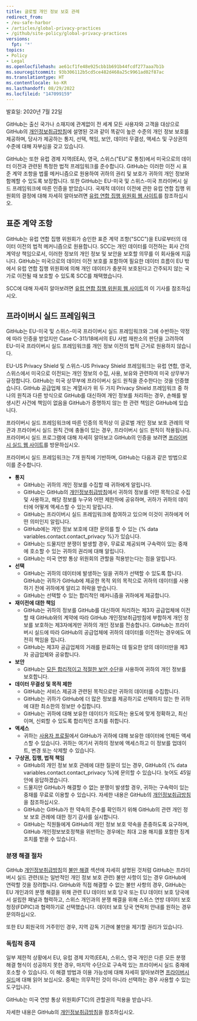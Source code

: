 ```yaml
---
title: 글로벌 개인 정보 보호 관례
redirect_from:
- /eu-safe-harbor
- /articles/global-privacy-practices
- /github/site-policy/global-privacy-practices
versions:
  fpt: '*'
topics:
- Policy
- Legal
ms.openlocfilehash: ae61cf1fe48e925cbb1b691b44fcdf277aaa7b1b
ms.sourcegitcommit: 93b306112b5cd5ce482d468a25c9961ad02f87ac
ms.translationtype: HT
ms.contentlocale: ko-KR
ms.lasthandoff: 08/29/2022
ms.locfileid: "147099159"
---
```

발효일: 2020년 7월 22일

GitHub는 출신 국가나 소재지에 관계없이 전 세계 모든 사용자와 고객을 대상으로 GitHub의 [개인정보취급방침](/github/site-policy/github-privacy-statement#githubs-global-privacy-practices)에 설명된 것과 같이 똑같이 높은 수준의 개인 정보 보호를 제공하며, 당사가 제공하는 통지, 선택, 책임, 보안, 데이터 무결성, 액세스 및 구상권의 수준에 대해 자부심을 갖고 있습니다. 

GitHub는 또한 유럽 경제 지역(EEA), 영국, 스위스("EU"로 통칭)에서 미국으로의 데이터 이전과 관련된 특정한 법적 프레임워크를 준수합니다. GitHub는 이러한 이전 시 표준 계약 조항을 법률 메커니즘으로 원용하여 귀하의 권리 및 보호가 귀하의 개인 정보와 함께할 수 있도록 보장합니다. 또한 GitHub는 EU-미국 및 스위스-미국 프라이버시 실드 프레임워크에 따른 인증을 받았습니다. 국제적 데이터 이전에 관한 유럽 연합 집행 위원회의 결정에 대해 자세히 알아보려면 [유럽 연합 집행 위원회 웹 사이트](https://ec.europa.eu/info/law/law-topic/data-protection/international-dimension-data-protection_en)를 참조하십시오.

## 표준 계약 조항

GitHub는 유럽 연합 집행 위원회가 승인한 표준 계약 조항("SCC")을 EU로부터의 데이터 이전의 법적 메커니즘으로 원용합니다. SCC는 개인 데이터를 이전하는 회사 간의 계약상 책임으로서, 이러한 정보의 개인 정보 및 보안을 보호할 의무를 이 회사들에 지웁니다. GitHub는 미국으로의 데이터 이전 보호를 포함하여 필요한 데이터 흐름이 EU 밖에서 유럽 연합 집행 위원회에 의해 개인 데이터가 충분히 보호된다고 간주되지 않는 국가로 이전될 때 보호할 수 있도록 SCC를 채택했습니다. 

SCC에 대해 자세히 알아보려면 [유럽 연합 집행 위원회 웹 사이트](https://ec.europa.eu/info/law/law-topic/data-protection/international-dimension-data-protection/standard-contractual-clauses-scc_en)의 이 기사를 참조하십시오. 

## 프라이버시 실드 프레임워크

GitHub는 EU-미국 및 스위스-미국 프라이버시 실드 프레임워크와 그에 수반하는 약정에 따라 인증을 받았지만 Case C-311/18에서의 EU 사법 재판소의 판단을 고려하여 EU-미국 프라이버시 실드 프레임워크를 개인 정보 이전의 법적 근거로 원용하지 않습니다.

EU-US Privacy Shield 및 스위스-US Privacy Shield 프레임워크는 유럽 연합, 영국, 스위스에서 미국으로 이전되는 개인 정보의 수집, 사용, 보유와 관련하여 미국 상무부가 규정합니다. GitHub는 미국 상무부에 프라이버시 실드 원칙을 준수한다는 것을 인증했습니다. GitHub 공급업체 또는 계열사가 위 두 가지 Privacy Shield 프레임워크 중 하나의 원칙과 다른 방식으로 GitHub를 대신하여 개인 정보를 처리하는 경우, 손해를 발생시킨 사건에 책임이 없음을 GitHub가 증명하지 않는 한 관련 책임은 GitHub에 있습니다.

프라이버시 실드 프레임워크에 따른 인증의 목적상 이 글로벌 개인 정보 보호 관례의 약관과 프라이버시 실드 원칙 간에 충돌이 있는 경우, 프라이버시 실드 원칙이 적용됩니다. 프라이버시 실드 프로그램에 대해 자세히 알아보고 GitHub의 인증을 보려면 [프라이버시 실드 웹 사이트](https://www.privacyshield.gov/)를 방문하십시오.

프라이버시 실드 프레임워크는 7개 원칙에 기반하며, GitHub는 다음과 같은 방법으로 이를 준수합니다.

- **통지**
  - GitHub는 귀하의 개인 정보를 수집할 때 귀하에게 알립니다.
  - GitHub는 GitHub의 [개인정보취급방침](/articles/github-privacy-statement/)에서 귀하의 정보를 어떤 목적으로 수집 및 사용하고, 해당 정보를 누구와 어떤 제한하에 공유하며, 귀하가 귀하의 데이터에 어떻게 액세스할 수 있는지 알립니다.
  - GitHub는 프라이버시 실드 프레임워크에 참여하고 있으며 이것이 귀하에게 어떤 의미인지 알립니다.
  - GitHub에는 개인 정보 보호에 대한 문의를 할 수 있는 {% data variables.contact.contact_privacy %}가 있습니다.
  - GitHub는 드물지만 분쟁이 발생할 경우, 무료로 제공되며 구속력이 있는 중재에 호소할 수 있는 귀하의 권리에 대해 알립니다.
  - GitHub는 미국 연방 통상 위원회의 관할을 적용받는다는 점을 알립니다.
- **선택**
  - GitHub는 귀하의 데이터에 발생하는 일을 귀하가 선택할 수 있도록 합니다. GitHub는 귀하가 GitHub에 제공한 목적 외의 목적으로 귀하의 데이터를 사용하기 전에 귀하에게 알리고 허락을 받습니다.
  - GitHub는 선택할 수 있는 합리적인 메커니즘을 귀하에게 제공합니다.
- **재이전에 대한 책임**
  - GitHub는 귀하의 정보를 GitHub를 대신하여 처리하는 제3자 공급업체에 이전할 때 GitHub와의 계약에 따라 GitHub 개인정보취급방침에 부합하게 개인 정보를 보호하는 제3자에게만 귀하의 개인 정보를 전송합니다. GitHub는 프라이버시 실드에 따라 GitHub의 공급업체에 귀하의 데이터를 이전하는 경우에도 여전히 책임을 집니다.
  - GitHub는 제3자 공급업체의 거래를 완료하는 데 필요한 양의 데이터만을 제3자 공급업체와 공유합니다.
- **보안**
  - GitHub는 [모든 합리적이고 적절한 보안 수단](https://github.com/security)을 사용하여 귀하의 개인 정보를 보호합니다.
- **데이터 무결성 및 목적 제한**
  - GitHub는 서비스 제공과 관련된 목적으로만 귀하의 데이터를 수집합니다.
  - GitHub는 귀하가 GitHub에 더 많은 정보를 제공하기로 선택하지 않는 한 귀하에 대한 최소한의 정보만 수집합니다.
  - GitHub는 귀하에 대해 보유한 데이터가 의도하는 용도에 맞게 정확하고, 최신이며, 신뢰할 수 있도록 합리적인 조치를 취합니다.
- **액세스**
  - 귀하는 [사용자 프로필](https://github.com/settings/profile)에서 GitHub가 귀하에 대해 보유한 데이터에 언제든 액세스할 수 있습니다. 귀하는 여기서 귀하의 정보에 액세스하고 이 정보를 업데이트, 변경 또는 삭제할 수 있습니다.
- **구상권, 집행, 법적 책임**
  - GitHub의 개인 정보 보호 관례에 대한 질문이 있는 경우, GitHub의 {% data variables.contact.contact_privacy %}에 문의할 수 있습니다. 늦어도 45일 안에 응답하겠습니다.
  - 드물지만 GitHub가 해결할 수 없는 분쟁이 발생할 경우, 귀하는 구속력이 있는 중재를 무료로 이용할 수 있습니다. 자세한 내용은 GitHub의 [개인정보취급방침](/articles/github-privacy-statement/)을 참조하십시오.
  - GitHub는 GitHub가 한 약속의 준수를 확인하기 위해 GitHub의 관련 개인 정보 보호 관례에 대한 정기 감사를 실시합니다.
  - GitHub는 직원들에게 GitHub의 개인 정보 보호 약속을 존중하도록 요구하며, GitHub 개인정보보호정책을 위반하는 경우에는 최대 고용 해지를 포함한 징계 조치를 받을 수 있습니다.


### 분쟁 해결 절차

GitHub [개인정보취급방침](/github/site-policy/github-privacy-statement)의 [불만 해결](/github/site-policy/github-privacy-statement#resolving-complaints) 섹션에 자세히 설명된 것처럼 GitHub는 프라이버시 실드 관련(또는 일반적인 개인 정보 보호 관련) 불만 사항이 있는 경우 GitHub에 연락할 것을 장려합니다. GitHub와 직접 해결할 수 없는 불만 사항의 경우, GitHub는 EU 개인과의 분쟁 해결을 위해 관련 EU 데이터 보호 당국 또는 EU 데이터 보호 당국에서 설립한 패널과 협력하고, 스위스 개인과의 분쟁 해결을 위해 스위스 연방 데이터 보호 청장(FDPIC)과 협력하기로 선택했습니다. 데이터 보호 당국 연락처 안내를 원하는 경우 문의하십시오.

또한 EU 회원국의 거주민인 경우, 지역 감독 기관에 불만을 제기할 권리가 있습니다.

### 독립적 중재

일부 제한적 상황에서 EU, 유럽 경제 지역(EEA), 스위스, 영국 개인은 다른 모든 분쟁 해결 형식이 성공하지 못한 경우, 마지막 수단으로 구속력 있는 프라이버시 실드 중재에 호소할 수 있습니다. 이 해결 방법과 이용 가능성에 대해 자세히 알아보려면 [프라이버시 실드](https://www.privacyshield.gov/article?id=ANNEX-I-introduction)에 대해 읽어 보십시오. 중재는 의무적인 것이 아니라 선택하는 경우 사용할 수 있는 도구입니다.

GitHub는 미국 연방 통상 위원회(FTC)의 관할권의 적용을 받습니다.
  
자세한 내용은 GitHub의 [개인정보취급방침](/articles/github-privacy-statement/)을 참조하십시오.

